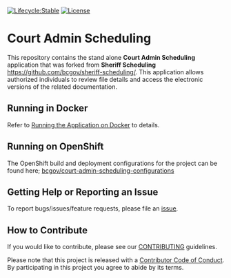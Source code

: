 [![Lifecycle:Stable](https://img.shields.io/badge/Lifecycle-Stable-97ca00)](<https://github.com/bcgov/court-admin-scheduling/>)
[![License](https://img.shields.io/badge/License-Apache%202.0-blue.svg)](LICENSE)

# Court Admin Scheduling

This repository contains the stand alone **Court Admin Scheduling** application that was forked from **Sheriff Scheduling** <https://github.com/bcgov/sheriff-scheduling/>.  This application allows authorized individuals to review file details and access the electronic versions of the related documentation.

## Running in Docker

Refer to [Running the Application on Docker](./docker/README.md) to details.

## Running on OpenShift

The OpenShift build and deployment configurations for the project can be found here; [bcgov/court-admin-scheduling-configurations](https://github.com/bcgov/court-admin-scheduling-configurations)

## Getting Help or Reporting an Issue

To report bugs/issues/feature requests, please file an [issue](../../issues).

## How to Contribute

If you would like to contribute, please see our [CONTRIBUTING](./CONTRIBUTING.md) guidelines.

Please note that this project is released with a [Contributor Code of Conduct](./CODE_OF_CONDUCT.md). 
By participating in this project you agree to abide by its terms.

